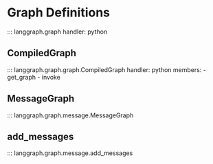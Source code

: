 # Graph Definitions

::: langgraph.graph
    handler: python

## CompiledGraph

::: langgraph.graph.graph.CompiledGraph
    handler: python
    members:
      - get_graph
      - invoke


## MessageGraph

::: langgraph.graph.message.MessageGraph


## add_messages

::: langgraph.graph.message.add_messages
